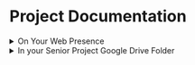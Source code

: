 # Project Documentation

<details>

<summary>On Your Web Presence</summary>

Either a dedicated senior project website or web page on your portfolio website.

Image documentation (for all students)

* _**at least**_ 1 to 3 images of your project&#x20;

Video and/or audio documentation (varies by student)

* If creating a **screen-based, digital application** (website, mobile app, game, etc.), create video documentation by screen capturing a user interacting with your digital project. Try [Loom](https://www.loom.com) for video and audio capture.
* If creating a **physical object, musical instrument, physical game, or interactive installation**, create video documentation of a user interacting with your physical project.
* If creating a **performance or event**, please provide video documentation of the performance or event.
* If creating any sort of **moving image** (animation, film, motion graphics, video web series, etc.), please provide compressed video files of your moving image.
* If creating an audio **podcas**t, provide mp3s of all podcasts.
* If creating any **print** medium, provide an original copy of it or provide a digital copy of it.

</details>

<details>

<summary>In your Senior Project Google Drive Folder</summary>

Upload to a folder labeled "Project Documentation" for your [end of semester deliverables](./).

Image documentation (for all students)

* _**at least**_ 1 to 3, hi-res images of your project (RAW preferably or 300dpi)

Video and/or audio documentation (varies by student)

* If creating a **screen-based, digital application** (website, mobile app, game, etc.), create video documentation by screen capturing a user interacting with your digital project. Try [Loom](https://www.loom.com) for video and audio capture.
* If creating a **physical object, musical instrument, physical game, or interactive installation**, create video documentation of a user interacting with your physical project.
* If creating a **performance or event**, please provide video documentation of the performance or event.
* If creating any sort of **moving image** (animation, film, motion graphics, video web series, etc.), please provide compressed video files of your moving image.
* If creating an audio **podcas**t, provide mp3s of all podcasts.
* If creating any **print** medium, provide an original copy of it or provide a digital copy of it.

</details>

